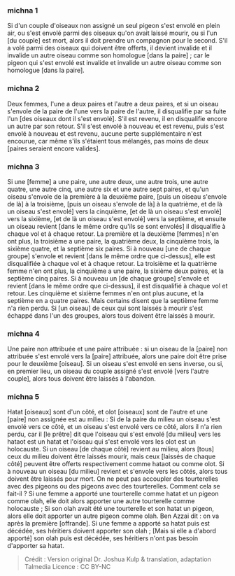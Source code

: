 
### michna 1
Si d'un couple d'oiseaux non assigné un seul pigeon s'est envolé en plein air, ou s'est envolé parmi des oiseaux qu'on avait laissé mourir, ou si l'un [du couple] est mort, alors il doit prendre un compagnon pour le second. S'il a volé parmi des oiseaux qui doivent être offerts, il devient invalide et il invalide un autre oiseau comme son homologue [dans la paire] ; car le pigeon qui s'est envolé est invalide et invalide un autre oiseau comme son homologue [dans la paire].

### michna 2
Deux femmes, l'une a deux paires et l'autre a deux paires, et si un oiseau s'envole de la paire de l'une vers la paire de l'autre, il disqualifie par sa fuite l'un [des oiseaux dont il s'est envolé]. S'il est revenu, il en disqualifie encore un autre par son retour. S'il s'est envolé à nouveau et est revenu, puis s'est envolé à nouveau et est revenu, aucune perte supplémentaire n'est encourue, car même s'ils s'étaient tous mélangés, pas moins de deux [paires seraient encore valides].

### michna 3
Si une [femme] a une paire, une autre deux, une autre trois, une autre quatre, une autre cinq, une autre six et une autre sept paires, et qu'un oiseau s'envole de la première à la deuxième paire, [puis un oiseau s'envole de là] à la troisième, [puis un oiseau s'envole de là] à la quatrième, et de là un oiseau s'est envolé] vers la cinquième, [et de là un oiseau s'est envolé] vers la sixième, [et de là un oiseau s'est envolé] vers la septième, et ensuite un oiseau revient [dans le même ordre qu'ils se sont envolés] il disqualifie à chaque vol et à chaque retour. La première et la deuxième [femmes] n'en ont plus, la troisième a une paire, la quatrième deux, la cinquième trois, la sixième quatre, et la septième six paires. Si à nouveau [une de chaque groupe] s'envole et revient [dans le même ordre que ci-dessus], elle est disqualifiée à chaque vol et à chaque retour. La troisième et la quatrième femme n'en ont plus, la cinquième a une paire, la sixième deux paires, et la septième cinq paires. Si à nouveau un [de chaque groupe] s'envole et revient [dans le même ordre que ci-dessus], il est disqualifié à chaque vol et retour. Les cinquième et sixième femmes n'en ont plus aucune, et la septième en a quatre paires. Mais certains disent que la septième femme n'a rien perdu. Si [un oiseau] de ceux qui sont laissés à mourir s'est échappé dans l'un des groupes, alors tous doivent être laissés à mourir.

### michna 4
Une paire non attribuée et une paire attribuée : si un oiseau de la [paire] non attribuée s'est envolé vers la [paire] attribuée, alors une paire doit être prise pour le deuxième [oiseau]. Si un oiseau s'est envolé en sens inverse, ou si, en premier lieu, un oiseau du couple assigné s'est envolé [vers l'autre couple], alors tous doivent être laissés à l'abandon.

### michna 5
Hatat [oiseaux] sont d'un côté, et olot [oiseaux] sont de l'autre et une [paire] non assignée est au milieu : Si de la paire du milieu un oiseau s'est envolé vers ce côté, et un oiseau s'est envolé vers ce côté, alors il n'a rien perdu, car il [le prêtre] dit que l'oiseau qui s'est envolé [du milieu] vers les hataot est un hatat et l'oiseau qui s'est envolé vers les olot est un holocauste. Si un oiseau [de chaque côté] revient au milieu, alors [tous] ceux du milieu doivent être laissés mourir, mais ceux [laissés de chaque côté] peuvent être offerts respectivement comme hataot ou comme olot. Si à nouveau un oiseau [du milieu] revient et s'envole vers les côtés, alors tous doivent être laissés pour mort. On ne peut pas accoupler des tourterelles avec des pigeons ou des pigeons avec des tourterelles.  Comment cela se fait-il ? Si une femme a apporté une tourterelle comme hatat et un pigeon comme olah, elle doit alors apporter une autre tourterelle comme holocauste ; Si son olah avait été une tourterelle et son hatat un pigeon, alors elle doit apporter un autre pigeon comme olah. Ben Azzai dit : on va après la première [offrande]. Si une femme a apporté sa hatat puis est décédée, ses héritiers doivent apporter son olah ; [Mais si elle a d'abord apporté] son olah puis est décédée, ses héritiers n'ont pas besoin d'apporter sa hatat.

>Crédit : Version original Dr. Joshua Kulp & translation, adaptation Talmedia
>Licence : CC BY-NC